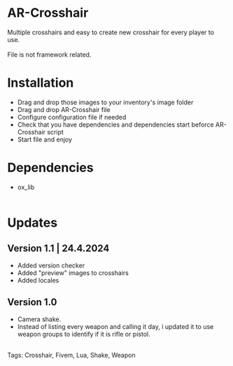 # AR-Crosshair
Multiple crosshairs and easy to create new crosshair for every player to use.
<br></br>
File is not framework related.

# Installation
- Drag and drop those images to your inventory's image folder
- Drag and drop AR-Crosshair file
- Configure configuration file if needed
- Check that you have dependencies and dependencies start beforce AR-Crosshair script
- Start file and enjoy

# Dependencies
- ox_lib
<br></br>
# Updates
## Version 1.1 | 24.4.2024
- Added version checker
- Added "preview" images to crosshairs
- Added locales
## Version 1.0
- Camera shake.
- Instead of listing every weapon and calling it day, i updated it to use weapon groups to identify if it is rifle or pistol.
<br></br>

Tags: Crosshair, Fivem, Lua, Shake, Weapon
